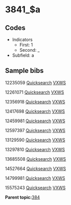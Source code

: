 # 3841\_$a

## Codes

-   Indicators
    -   First: 1
    -   Second: \_
-   Subfield: a

## Sample bibs

12235059 [Quicksearch](https://search.library.yale.edu/catalog/12235059) [VXWS](http://prodorbis.library.yale.edu:7014/vxws/GetHoldingsService?bibId=12235059)

12261071 [Quicksearch](https://search.library.yale.edu/catalog/12261071) [VXWS](http://prodorbis.library.yale.edu:7014/vxws/GetHoldingsService?bibId=12261071)

12356918 [Quicksearch](https://search.library.yale.edu/catalog/12356918) [VXWS](http://prodorbis.library.yale.edu:7014/vxws/GetHoldingsService?bibId=12356918)

12417698 [Quicksearch](https://search.library.yale.edu/catalog/12417698) [VXWS](http://prodorbis.library.yale.edu:7014/vxws/GetHoldingsService?bibId=12417698)

12459981 [Quicksearch](https://search.library.yale.edu/catalog/12459981) [VXWS](http://prodorbis.library.yale.edu:7014/vxws/GetHoldingsService?bibId=12459981)

12597397 [Quicksearch](https://search.library.yale.edu/catalog/12597397) [VXWS](http://prodorbis.library.yale.edu:7014/vxws/GetHoldingsService?bibId=12597397)

13129590 [Quicksearch](https://search.library.yale.edu/catalog/13129590) [VXWS](http://prodorbis.library.yale.edu:7014/vxws/GetHoldingsService?bibId=13129590)

13297810 [Quicksearch](https://search.library.yale.edu/catalog/13297810) [VXWS](http://prodorbis.library.yale.edu:7014/vxws/GetHoldingsService?bibId=13297810)

13685508 [Quicksearch](https://search.library.yale.edu/catalog/13685508) [VXWS](http://prodorbis.library.yale.edu:7014/vxws/GetHoldingsService?bibId=13685508)

14527664 [Quicksearch](https://search.library.yale.edu/catalog/14527664) [VXWS](http://prodorbis.library.yale.edu:7014/vxws/GetHoldingsService?bibId=14527664)

14799981 [Quicksearch](https://search.library.yale.edu/catalog/14799981) [VXWS](http://prodorbis.library.yale.edu:7014/vxws/GetHoldingsService?bibId=14799981)

15575243 [Quicksearch](https://search.library.yale.edu/catalog/15575243) [VXWS](http://prodorbis.library.yale.edu:7014/vxws/GetHoldingsService?bibId=15575243)

**Parent topic:**[384](../../tags/384/384.md)

